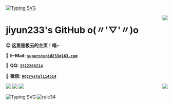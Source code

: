 [![Typing SVG](https://readme-typing-svg.herokuapp.com?font=Fira+Code&size=45&pause=1000&color=388AF7&vCenter=true&width=665&height=85&lines=jiyun233%E3%81%AF%E3%81%A8%E3%81%A6%E3%82%82%E5%8F%AF%E6%84%9B%E3%81%84%E3%81%A7%E3%81%99%EF%BC%81)](https://git.io/typing-svg)


<a herf="#">
  <img align="right" src="https://github-readme-stats.vercel.app/api/top-langs/?username=jiyun233&layout=compact" />
</a>



# jiyun233's GitHub o(〃'▽'〃)o

**😉 这里是极云的主页！喵~**

📧 **E-Mail:** [**`superstupid233@163.com`**](mailto:superstupid233@163.com)

🐧 **QQ:** [**`3312268214`**](tencent://message/?uin=3312268214&Site=&Menu=yes)

💬 **微信:** [**`HQCrystal114514`**](tencent://message/?uin=3312268214&Site=&Menu=yes)

<a href="#">
  <img align="right" src="https://github-readme-stats.vercel.app/api?username=jiyun233&count_private=true&show_icons=true&bg_color=FFFFFF" />
</a>

<p>
<a href="https://space.bilibili.com/245830927"><img src="https://img.shields.io/static/v1?label=Space&message=Bilibili&color=blue"/></a>
<a href="https://github.com/jiyun233/NyaEvent"><img src="https://img.shields.io/github/last-commit/jiyun233/NyaEvent"/></a>
<a href="https://github.com/jiyun233/CubeBase"><img src="https://img.shields.io/github/commit-activity/y/jiyun233/CubeBase"/></a>
</p>

<a href="https://git.io/typing-svg">
  <img align="left" src="https://readme-typing-svg.demolab.com?font=Microsoft+YaHei&size=16&duration=1&pause=1000&color=1D88F7&random=false&width=435&lines=%E5%92%B1%E7%9A%84%E4%B8%BB%E9%A1%B5%E5%B7%B2%E7%BB%8F%E8%A2%AB%E8%AE%BF%E9%97%AE%E4%BA%86%E8%BF%99%E4%B9%88%E5%A4%9A%E6%AC%A1%E4%BA%86%E5%91%A2%7C%EF%BD%A5%CF%89%EF%BD%A5%EF%BD%80)" alt="Typing SVG" />
</a>

<a href="#">
  <img align="left" src="https://count.getloli.com/get/@jiyun233" alt="rule34" />
</a>

